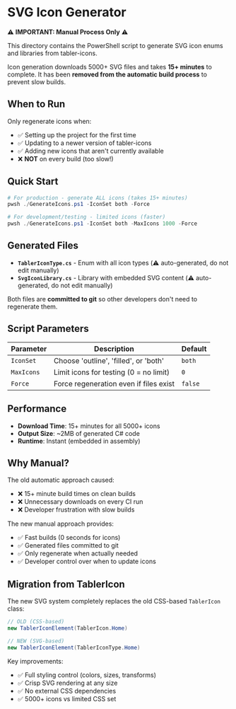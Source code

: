 # SVG Icon Generator

⚠️ **IMPORTANT: Manual Process Only** ⚠️

This directory contains the PowerShell script to generate SVG icon enums and libraries from tabler-icons.

Icon generation downloads 5000+ SVG files and takes **15+ minutes** to complete. It has been **removed from the automatic build process** to prevent slow builds.

## When to Run

Only regenerate icons when:
- ✅ Setting up the project for the first time
- ✅ Updating to a newer version of tabler-icons
- ✅ Adding new icons that aren't currently available
- ❌ **NOT** on every build (too slow!)

## Quick Start

```powershell
# For production - generate ALL icons (takes 15+ minutes)
pwsh ./GenerateIcons.ps1 -IconSet both -Force

# For development/testing - limited icons (faster)
pwsh ./GenerateIcons.ps1 -IconSet both -MaxIcons 1000 -Force
```

## Generated Files

- **`TablerIconType.cs`** - Enum with all icon types (⚠️ auto-generated, do not edit manually)
- **`SvgIconLibrary.cs`** - Library with embedded SVG content (⚠️ auto-generated, do not edit manually)

Both files are **committed to git** so other developers don't need to regenerate them.

## Script Parameters

| Parameter | Description | Default |
|-----------|-------------|---------|
| `IconSet` | Choose 'outline', 'filled', or 'both' | `both` |
| `MaxIcons` | Limit icons for testing (0 = no limit) | `0` |
| `Force` | Force regeneration even if files exist | `false` |

## Performance

- **Download Time**: 15+ minutes for all 5000+ icons
- **Output Size**: ~2MB of generated C# code
- **Runtime**: Instant (embedded in assembly)

## Why Manual?

The old automatic approach caused:
- ❌ 15+ minute build times on clean builds
- ❌ Unnecessary downloads on every CI run
- ❌ Developer frustration with slow builds

The new manual approach provides:
- ✅ Fast builds (0 seconds for icons)
- ✅ Generated files committed to git
- ✅ Only regenerate when actually needed
- ✅ Developer control over when to update icons

## Migration from TablerIcon

The new SVG system completely replaces the old CSS-based `TablerIcon` class:

```csharp
// OLD (CSS-based)
new TablerIconElement(TablerIcon.Home)

// NEW (SVG-based)
new TablerIconElement(TablerIconType.Home)
```

Key improvements:
- ✅ Full styling control (colors, sizes, transforms)
- ✅ Crisp SVG rendering at any size
- ✅ No external CSS dependencies
- ✅ 5000+ icons vs limited CSS set
